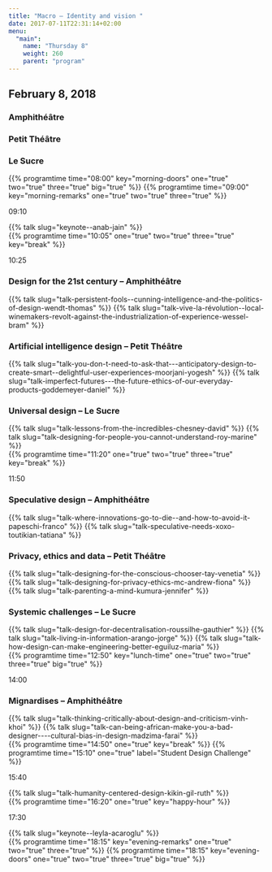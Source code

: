 ```yaml
---
title: "Macro – Identity and vision "
date: 2017-07-11T22:31:14+02:00
menu:
  "main":
    name: "Thursday 8"
    weight: 260
    parent: "program"
---
```

## February 8, 2018

<div class="fullwidth spacer-t-b">
  <div class="container">
    <div class="program-list program-list-day">
      <div class="program-day-item-void">
      </div>
      <div class="program-item-room program-item-room-1">
        <h3><strong>Amphithéâtre</strong></h3>
      </div>
      <div class="program-item-room program-item-room-2">
        <h3><strong>Petit Théâtre</strong></h3>
      </div>
      <div class="program-item-room program-item-room-3">
        <h3><strong>Le Sucre</strong></h3>
      </div>
      {{% programtime time="08:00" key="morning-doors" one="true" two="true" three="true" big="true" %}}        
      {{% programtime time="09:00" key="morning-remarks" one="true" two="true" three="true"  %}}            
      <div class="program-item-date">
        <p>09:10</p>
      </div>
      <div class="program-day-item program-item-room-1">
        {{% talk slug="keynote--anab-jain" %}}
      </div>
      <div class="program-day-item-void program-item-room-2"></div>
      <div class="program-day-item-void program-item-room-3"></div>
      {{% programtime time="10:05" one="true" two="true" three="true" key="break" %}}
      <div class="program-item-date">
        <p>10:25</p>
      </div>
      <div class="program-day-item program-item-room-1">
        <h3>Design for the 21st century
        <span class="specify-room">
         – Amphithéâtre
       </span>
        </h3>
        <div class="">
        {{% talk slug="talk-persistent-fools--cunning-intelligence-and-the-politics-of-design-wendt-thomas" %}}
        {{% talk slug="talk-vive-la-révolution--local-winemakers-revolt-against-the-industrialization-of-experience-wessel-bram" %}}
        </div>
      </div>
      <div class="program-day-item program-item-room-2">
        <h3>Artificial intelligence design
        <span class="specify-room">
         – Petit Théâtre
       </span>
        </h3>
        <div class="">
        {{% talk slug="talk-you-don-t-need-to-ask-that---anticipatory-design-to-create-smart--delightful-user-experiences-moorjani-yogesh" %}}
        {{% talk slug="talk-imperfect-futures---the-future-ethics-of-our-everyday-products-goddemeyer-daniel" %}}
        </div>
      </div>    
      <div class="program-day-item program-item-room-3">
        <h3>Universal design
        <span class="specify-room">
         – Le Sucre
       </span>
        </h3>
        <div class="">
        {{% talk slug="talk-lessons-from-the-incredibles-chesney-david" %}}
        {{% talk slug="talk-designing-for-people-you-cannot-understand-roy-marine" %}}
        </div>
      </div>   
      {{% programtime time="11:20" one="true" two="true" three="true" key="break" %}}
      <div class="program-item-date">
        <p>11:50</p>
      </div>
      <div class="program-day-item program-item-room-1">
        <h3>Speculative design
        <span class="specify-room">
         – Amphithéâtre
       </span>
        </h3>
        <div class="">
          {{% talk slug="talk-where-innovations-go-to-die--and-how-to-avoid-it-papeschi-franco" %}}
          {{% talk slug="talk-speculative-needs-xoxo-toutikian-tatiana" %}}
        </div>
      </div>
      <div class="program-day-item program-item-room-2">
        <h3>Privacy, ethics and data
        <span class="specify-room">
         – Petit Théâtre
       </span>
        </h3>
        <div class="">
          {{% talk slug="talk-designing-for-the-conscious-chooser-tay-venetia" %}}
          {{% talk slug="talk-designing-for-privacy-ethics-mc-andrew-fiona" %}}
          {{% talk slug="talk-parenting-a-mind-kumura-jennifer" %}}
        </div>
      </div>    
      <div class="program-day-item program-item-room-3">
        <h3>Systemic challenges
        <span class="specify-room">
         – Le Sucre
       </span>
        </h3>
        <div class="">
          {{% talk slug="talk-design-for-decentralisation-roussilhe-gauthier" %}}
          {{% talk slug="talk-living-in-information-arango-jorge" %}}
          {{% talk slug="talk-how-design-can-make-engineering-better-eguiluz-maria" %}}
        </div>
      </div>
      {{% programtime time="12:50" key="lunch-time" one="true" two="true" three="true" big="true" %}}
      <div class="program-item-date">
        <p>14:00</p>
      </div>
      <div class="program-day-item program-item-room-1">
        <h3>Mignardises
        <span class="specify-room">
         – Amphithéâtre
       </span>
        </h3>
        <div class="">
          {{% talk slug="talk-thinking-critically-about-design-and-criticism-vinh-khoi" %}}
          {{% talk slug="talk-can-being-african-make-you-a-bad-designer----cultural-bias-in-design-madzima-farai" %}}        
        </div>
      </div>
      <div class="program-day-item-void program-item-room-2"></div>
      <div class="program-day-item-void program-item-room-3"></div>
      {{% programtime time="14:50" one="true" key="break" %}}
      {{% programtime time="15:10" one="true" label="Student Design Challenge" %}}
      <div class="program-item-date">
        <p>15:40</p>
      </div>
      <div class="program-day-item program-item-room-1">
        {{% talk slug="talk-humanity-centered-design-kikin-gil-ruth" %}}
      </div>
      <div class="program-day-item-void program-item-room-2"></div>
      <div class="program-day-item-void program-item-room-3"></div>     
      {{% programtime time="16:20" one="true" key="happy-hour" %}}
      <div class="program-item-date">
        <p>17:30</p>
      </div>
      <div class="program-day-item program-item-room-1">
        {{% talk slug="keynote--leyla-acaroglu" %}}
      </div>
      <div class="program-day-item-void program-item-room-2"></div>
      <div class="program-day-item-void program-item-room-3"></div>
      {{% programtime time="18:15" key="evening-remarks" one="true" two="true" three="true" %}}      
      {{% programtime time="18:15" key="evening-doors" one="true" two="true" three="true" big="true" %}}
    </div>
  </div>
</div>  
